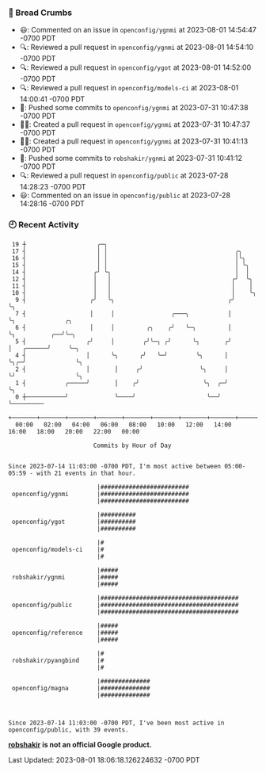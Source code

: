### 🍞 Bread Crumbs

 * 😃: Commented on an issue in `openconfig/ygnmi` at 2023-08-01 14:54:47 -0700 PDT
 * 🔍: Reviewed a pull request in  `openconfig/ygnmi` at 2023-08-01 14:54:10 -0700 PDT
 * 🔍: Reviewed a pull request in  `openconfig/ygot` at 2023-08-01 14:52:00 -0700 PDT
 * 🔍: Reviewed a pull request in  `openconfig/models-ci` at 2023-08-01 14:00:41 -0700 PDT
 * 🚢: Pushed some commits to `openconfig/ygnmi` at 2023-07-31 10:47:38 -0700 PDT
 * ✍🏼: Created a pull request in `openconfig/ygnmi` at 2023-07-31 10:47:37 -0700 PDT
 * ✍🏼: Created a pull request in `openconfig/ygnmi` at 2023-07-31 10:41:13 -0700 PDT
 * 🚢: Pushed some commits to `robshakir/ygnmi` at 2023-07-31 10:41:12 -0700 PDT
 * 🔍: Reviewed a pull request in  `openconfig/public` at 2023-07-28 14:28:23 -0700 PDT
 * 😃: Commented on an issue in `openconfig/public` at 2023-07-28 14:28:16 -0700 PDT

### 🕘 Recent Activity
```
 19 ┼                    ╭─╮
 17 ┤                    │ │                                    ╭╮
 16 ┤                    │ │                                    │╰╮
 15 ┤                    │ │                                    │ ╰╮
 14 ┤                   ╭╯ ╰╮                                   │  │
 12 ┤                   │   │                                  ╭╯  ╰╮
 11 ┤                   │   │                                  │    │
 10 ┤                   │   │                                  │    ╰╮
  9 ┤                  ╭╯   ╰╮                                ╭╯     ╰╮
  7 ┤                  │     │                ╭───╮           │       ╰╮              ╭╮
  6 ┤                  │     │         ╭╮    ╭╯   ╰─╮         │        ╰╮          ╭──╯╰─╮
  5 ┤                 ╭╯     │        ╭╯╰─╮ ╭╯      ╰╮       ╭╯         │   ╭──────╯     ╰─╮
  4 ┤                 │      ╰╮      ╭╯   ╰─╯        ╰╮      │          ╰╮╭─╯              ╰╮
  2 ┤                 │       │     ╭╯                ╰╮     │           ╰╯                 ╰╮
  1 ┤           ╭─────╯       │    ╭╯                  ╰╮  ╭─╯                               ╰╮
  0 ┼───────────╯             ╰────╯                    ╰──╯                                  ╰─────────
    +───────+───────+───────+───────+───────+───────+───────+───────+───────+───────+───────+───────+────
  00:00   02:00   04:00   06:00   08:00   10:00   12:00   14:00   16:00   18:00   20:00   22:00   00:00   

						Commits by Hour of Day


Since 2023-07-14 11:03:00 -0700 PDT, I'm most active between 05:00-05:59 - with 21 events in that hour.

```



```
                         |#########################
 openconfig/ygnmi        |#########################
                         |#########################

                         |##########
 openconfig/ygot         |##########
                         |##########

                         |#
 openconfig/models-ci    |#
                         |#

                         |#####
 robshakir/ygnmi         |#####
                         |#####

                         |#######################################
 openconfig/public       |#######################################
                         |#######################################

                         |#####
 openconfig/reference    |#####
                         |#####

                         |#
 robshakir/pyangbind     |#
                         |#

                         |##############
 openconfig/magna        |##############
                         |##############



Since 2023-07-14 11:03:00 -0700 PDT, I've been most active in openconfig/public, with 39 events.

```
**[robshakir](mailto:robjs@google.com) is not an official Google product.**  


Last Updated: 2023-08-01 18:06:18.126224632 -0700 PDT
